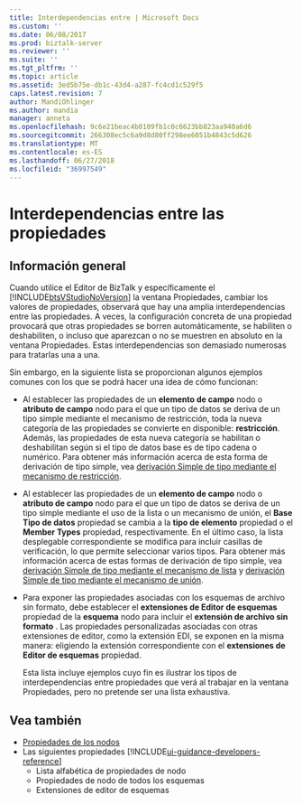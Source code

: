 ```yaml
---
title: Interdependencias entre | Microsoft Docs
ms.custom: ''
ms.date: 06/08/2017
ms.prod: biztalk-server
ms.reviewer: ''
ms.suite: ''
ms.tgt_pltfrm: ''
ms.topic: article
ms.assetid: 3ed5b75e-db1c-43d4-a287-fc4cd1c529f5
caps.latest.revision: 7
author: MandiOhlinger
ms.author: mandia
manager: anneta
ms.openlocfilehash: 9c6e21beac4b0109fb1c0c6623bb823aa940a6d6
ms.sourcegitcommit: 266308ec5c6a9d8d80ff298ee6051b4843c5d626
ms.translationtype: MT
ms.contentlocale: es-ES
ms.lasthandoff: 06/27/2018
ms.locfileid: "36997549"
---
```

# <a name="property-interdependencies"></a>Interdependencias entre las propiedades

## <a name="overview"></a>Información general
Cuando utilice el Editor de BizTalk y específicamente el [!INCLUDE[btsVStudioNoVersion](../includes/btsvstudionoversion-md.md)] la ventana Propiedades, cambiar los valores de propiedades, observará que hay una amplia interdependencias entre las propiedades. A veces, la configuración concreta de una propiedad provocará que otras propiedades se borren automáticamente, se habiliten o deshabiliten, o incluso que aparezcan o no se muestren en absoluto en la ventana Propiedades. Estas interdependencias son demasiado numerosas para tratarlas una a una. 

Sin embargo, en la siguiente lista se proporcionan algunos ejemplos comunes con los que se podrá hacer una idea de cómo funcionan:  
  
- Al establecer las propiedades de un **elemento de campo** nodo o **atributo de campo** nodo para el que un tipo de datos se deriva de un tipo simple mediante el mecanismo de restricción, toda la nueva categoría de las propiedades se convierte en disponible: **restricción**. Además, las propiedades de esta nueva categoría se habilitan o deshabilitan según si el tipo de datos base es de tipo cadena o numérico. Para obtener más información acerca de esta forma de derivación de tipo simple, vea [derivación Simple de tipo mediante el mecanismo de restricción](../core/simple-type-derivation-using-the-restriction-mechanism.md).  
  
- Al establecer las propiedades de un **elemento de campo** nodo o **atributo de campo** nodo para el que un tipo de datos se deriva de un tipo simple mediante el uso de la lista o un mecanismo de unión, el **Base Tipo de datos** propiedad se cambia a la **tipo de elemento** propiedad o el **Member Types** propiedad, respectivamente. En el último caso, la lista desplegable correspondiente se modifica para incluir casillas de verificación, lo que permite seleccionar varios tipos. Para obtener más información acerca de estas formas de derivación de tipo simple, vea [derivación Simple de tipo mediante el mecanismo de lista](../core/simple-type-derivation-using-the-list-mechanism.md) y [derivación Simple de tipo mediante el mecanismo de unión](../core/simple-type-derivation-using-the-union-mechanism.md).  
  
- Para exponer las propiedades asociadas con los esquemas de archivo sin formato, debe establecer el **extensiones de Editor de esquemas** propiedad de la **esquema** nodo para incluir el **extensión de archivo sin formato** . Las propiedades personalizadas asociadas con otras extensiones de editor, como la extensión EDI, se exponen en la misma manera: eligiendo la extensión correspondiente con el **extensiones de Editor de esquemas** propiedad.  
  
  Esta lista incluye ejemplos cuyo fin es ilustrar los tipos de interdependencias entre propiedades que verá al trabajar en la ventana Propiedades, pero no pretende ser una lista exhaustiva.  
  
## <a name="see-also"></a>Vea también  
- [Propiedades de los nodos](../core/node-properties.md)   
- Las siguientes propiedades [!INCLUDE[ui-guidance-developers-reference](../includes/ui-guidance-developers-reference.md)]
   -  Lista alfabética de propiedades de nodo
   -  Propiedades de nodo de todos los esquemas 
   -  Extensiones de editor de esquemas
